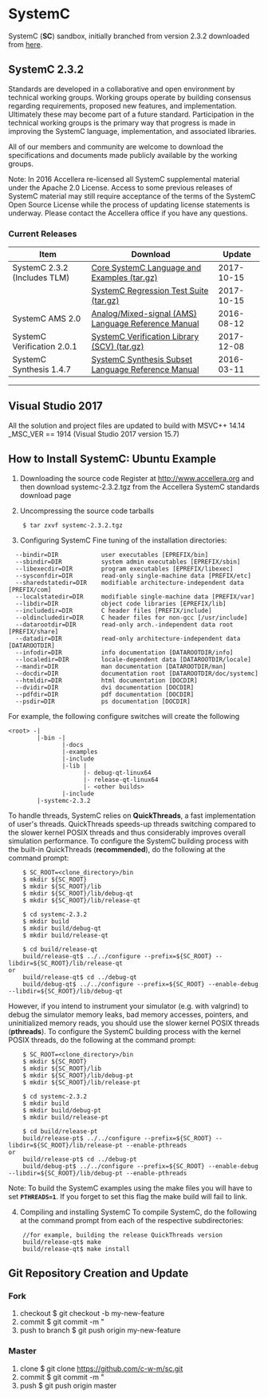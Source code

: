 # SystemC
SystemC (**SC**) sandbox, initially branched from version 2.3.2 downloaded from [here](http://www.accellera.org/downloads/standards/systemc).

## SystemC 2.3.2
Standards are developed in a collaborative and open environment by technical working groups. Working groups operate by building consensus regarding requirements, proposed new features, and implementation. Ultimately these may become part of a future standard. Participation in the technical working groups is the primary way that progress is made in improving the SystemC language, implementation, and associated libraries.

All of our members and community are welcome to download the specifications and documents made publicly available by the working groups.

Note: In 2016 Accellera re-licensed all SystemC supplemental material under the Apache 2.0 License. Access to some previous releases of SystemC material may still require acceptance of the terms of the SystemC Open Source License while the process of updating license statements is underway. Please contact the Accellera office if you have any questions.

### Current Releases
| Item                         | Download                                            | Update     |
|------------------------------|-----------------------------------------------------|------------|
| SystemC 2.3.2 (Includes TLM) | [Core SystemC Language and Examples (tar.gz)](http://www.accellera.org/images/downloads/standards/systemc/systemc-2.3.2.tar.gz)         | 2017-10-15 |
|                              | [SystemC Regression Test Suite (tar.gz)](http://www.accellera.org/images/downloads/standards/systemc/systemc-regressions-2.3.2.tar.gz)	             | 2017-10-15 |
| SystemC AMS 2.0              | [Analog/Mixed-signal (AMS) Language Reference Manual](http://www.accellera.org/images/downloads/standards/systemc/SystemC_AMS_2_0_LRM.pdf) | 2016-08-12 |
| SystemC Verification 2.0.1   | [SystemC Verification Library (SCV) (tar.gz)](http://www.accellera.org/images/downloads/standards/systemc/scv-2.0.1.tar.gz)         | 2017-12-08 |
| SystemC Synthesis 1.4.7      | [SystemC Synthesis Subset Language Reference Manual](http://www.accellera.org/images/downloads/standards/systemc/SystemC_Synthesis_Subset_1_4_7.pdf)  | 2016-03-11 |
---------------------------------------------------------------------------------------------------

## Visual Studio 2017
All the solution and project files are updated to build with MSVC++ 14.14 _MSC_VER == 1914 (Visual Studio 2017 version 15.7)

## How to Install SystemC: Ubuntu Example
1. Downloading the source code
Register at http://www.accellera.org and then download systemc-2.3.2.tgz from the Accellera SystemC standards download page

2. Uncompressing the source code tarballs
```
	$ tar zxvf systemc-2.3.2.tgz
```

3. Configuring SystemC
Fine tuning of the installation directories:
```
  --bindir=DIR            user executables [EPREFIX/bin]
  --sbindir=DIR           system admin executables [EPREFIX/sbin]
  --libexecdir=DIR        program executables [EPREFIX/libexec]
  --sysconfdir=DIR        read-only single-machine data [PREFIX/etc]
  --sharedstatedir=DIR    modifiable architecture-independent data [PREFIX/com]
  --localstatedir=DIR     modifiable single-machine data [PREFIX/var]
  --libdir=DIR            object code libraries [EPREFIX/lib]
  --includedir=DIR        C header files [PREFIX/include]
  --oldincludedir=DIR     C header files for non-gcc [/usr/include]
  --datarootdir=DIR       read-only arch.-independent data root [PREFIX/share]
  --datadir=DIR           read-only architecture-independent data [DATAROOTDIR]
  --infodir=DIR           info documentation [DATAROOTDIR/info]
  --localedir=DIR         locale-dependent data [DATAROOTDIR/locale]
  --mandir=DIR            man documentation [DATAROOTDIR/man]
  --docdir=DIR            documentation root [DATAROOTDIR/doc/systemc]
  --htmldir=DIR           html documentation [DOCDIR]
  --dvidir=DIR            dvi documentation [DOCDIR]
  --pdfdir=DIR            pdf documentation [DOCDIR]
  --psdir=DIR             ps documentation [DOCDIR]
```
For example, the following configure switches will create the following
```
<root> -|
        |-bin -|
               |-docs
               |-examples
               |-include
               |-lib |
                     |- debug-qt-linux64
                     |- release-qt-linux64
                     |- <other builds>
               |-include
        |-systemc-2.3.2
```
To handle threads, SystemC relies on __QuickThreads__, a fast implementation of user's threads. QuickThreads speeds-up threads switching compared to the slower kernel POSIX threads and thus considerably improves overall simulation performance. To configure the SystemC building process with the built-in QuickThreads (__recommended__), do the following at the command prompt:
```
	$ SC_ROOT=<clone_directory>/bin
    $ mkdir ${SC_ROOT}
    $ mkdir ${SC_ROOT}/lib
    $ mkdir ${SC_ROOT}/lib/debug-qt
    $ mkdir ${SC_ROOT}/lib/release-qt

	$ cd systemc-2.3.2
	$ mkdir build
	$ mkdir build/debug-qt
	$ mkdir build/release-qt

	$ cd build/release-qt
	build/release-qt$ ../../configure --prefix=${SC_ROOT} --libdir=${SC_ROOT}/lib/release-qt
or
	build/release-qt$ cd ../debug-qt
	build/debug-qt$ ../../configure --prefix=${SC_ROOT} --enable-debug --libdir=${SC_ROOT}/lib/debug-qt
```
However, if you intend to instrument your simulator (e.g. with valgrind) to debug the simulator memory leaks, bad memory accesses, pointers, and uninitialized memory reads, you should use the slower kernel POSIX threads (__pthreads__). To configure the SystemC building process with the kernel POSIX threads, do the following at the command prompt:
```
	$ SC_ROOT=<clone_directory>/bin
    $ mkdir ${SC_ROOT}
    $ mkdir ${SC_ROOT}/lib
    $ mkdir ${SC_ROOT}/lib/debug-pt
    $ mkdir ${SC_ROOT}/lib/release-pt

	$ cd systemc-2.3.2
	$ mkdir build
	$ mkdir build/debug-pt
	$ mkdir build/release-pt

	$ cd build/release-pt
	build/release-pt$ ../../configure --prefix=${SC_ROOT} --libdir=${SC_ROOT}/lib/release-pt --enable-pthreads
or
	build/release-pt$ cd ../debug-pt
	build/debug-pt$ ../../configure --prefix=${SC_ROOT} --enable-debug --libdir=${SC_ROOT}/lib/debug-pt --enable-pthreads
```
Note: To build the SystemC examples using the make files you will have to set __`PTHREADS=1`__.  If you forget to set this flag the make build will fail to link.

4. Compiling and installing SystemC
To compile SystemC, do the following at the command prompt from each of the respective subdirectories:
```
	//for example, building the release QuickThreads version
	build/release-qt$ make
	build/release-qt$ make install
```

## Git Repository Creation and Update
### Fork
1. checkout
       $ git checkout -b my-new-feature
2. commit
       $ git commit -m "<brief notes on changes>
3. push to branch
       $ git push origin my-new-feature

### Master
1. clone
       $ git clone https://github.com/c-w-m/sc.git
2. commit
       $ git commit -m "<brief notes on changes>
3. push
       $ git push origin master
